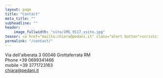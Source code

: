 ```yaml
---
layout: page
title: "Contact"
meta_title: ""
subheadline: ""
header:
    image_fullwidth: "sito/IMG_9117_xsito.jpg"
teaser: <a href="mailto:chiara@pedani.it" class="alert button">scrivici -  write us</a>
permalink: "/contact/"
---
```


Via dell'alberata 3
00046 Grottaferrata RM  
Phone +39 0699341466  
mobile +39 3771723163  
[chiara@pedani.it][4]  


 [1]: #
 [2]: #
 [3]: #
 [4]: mailto:chiara@pedani.it
 [5]: #
 [6]: #
 [7]: #
   